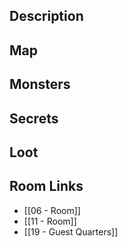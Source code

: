 
## Description

## Map

## Monsters

## Secrets

## Loot

## Room Links

*  [[06 - Room]]
*  [[11 - Room]]
*  [[19 - Guest Quarters]]
